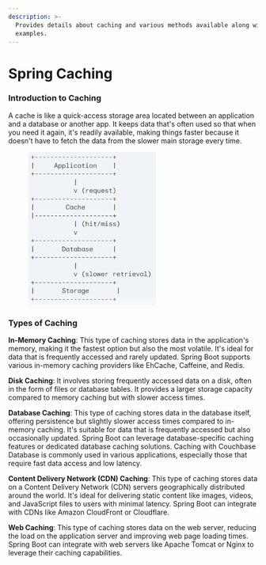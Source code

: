 ```yaml
---
description: >-
  Provides details about caching and various methods available along with code
  examples.
---
```


# Spring Caching

### Introduction to Caching

A cache is like a quick-access storage area located between an application and a database or another app. It keeps data that's often used so that when you need it again, it's readily available, making things faster because it doesn't have to fetch the data from the slower main storage every time.

<figure><img src="../../../.gitbook/assets/image (3) (1) (1) (1) (1) (1) (1) (1) (1) (1) (1) (1) (1) (1) (1) (1) (1) (1) (1) (1) (1) (1) (1).png" alt="" width="258"><figcaption></figcaption></figure>

### Types of Caching

**In-Memory Caching**: This type of caching stores data in the application's memory, making it the fastest option but also the most volatile. It's ideal for data that is frequently accessed and rarely updated. Spring Boot supports various in-memory caching providers like EhCache, Caffeine, and Redis.

**Disk Caching**: It involves storing frequently accessed data on a disk, often in the form of files or database tables. It provides a larger storage capacity compared to memory caching but with slower access times.

**Database Caching**: This type of caching stores data in the database itself, offering persistence but slightly slower access times compared to in-memory caching. It's suitable for data that is frequently accessed but also occasionally updated. Spring Boot can leverage database-specific caching features or dedicated database caching solutions. Caching with Couchbase Database is commonly used in various applications, especially those that require fast data access and low latency.

**Content Delivery Network (CDN) Caching**: This type of caching stores data on a Content Delivery Network (CDN) servers geographically distributed around the world. It's ideal for delivering static content like images, videos, and JavaScript files to users with minimal latency. Spring Boot can integrate with CDNs like Amazon CloudFront or Cloudflare.

**Web Caching**: This type of caching stores data on the web server, reducing the load on the application server and improving web page loading times. Spring Boot can integrate with web servers like Apache Tomcat or Nginx to leverage their caching capabilities.
